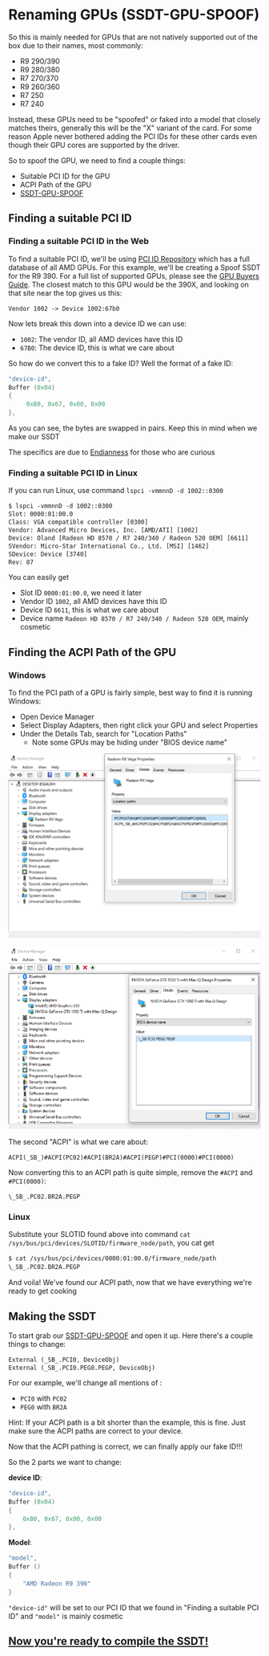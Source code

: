 # Renaming GPUs (SSDT-GPU-SPOOF)

So this is mainly needed for GPUs that are not natively supported out of the box due to their names, most commonly:

* R9 290/390
* R9 280/380
* R7 270/370
* R9 260/360
* R7 250
* R7 240

Instead, these GPUs need to be "spoofed" or faked into a model that closely matches theirs, generally this will be the "X" variant of the card. For some reason Apple never bothered adding the PCI IDs for these other cards even though their GPU cores are supported by the driver.

So to spoof the GPU, we need to find a couple things:

* Suitable PCI ID for the GPU
* ACPI Path of the GPU
* [SSDT-GPU-SPOOF](https://github.com/dortania/Getting-Started-With-ACPI/blob/master/extra-files/decompiled/SSDT-GPU-SPOOF.dsl.zip)

## Finding a suitable PCI ID

### Finding a suitable PCI ID in the Web

To find a suitable PCI ID, we'll be using [PCI ID Repository](https://pci-ids.ucw.cz/read/PC/1002) which has a full database of all AMD GPUs. For this example, we'll be creating a Spoof SSDT for the R9 390. For a full list of supported GPUs, please see the [GPU Buyers Guide](https://dortania.github.io/GPU-Buyers-Guide/). The closest match to this GPU would be the 390X, and looking on that site near the top gives us this:

```
Vendor 1002 -> Device 1002:67b0
```

Now lets break this down into a device ID we can use:

* `1002`: The vendor ID, all AMD devices have this ID
* `67B0`: The device ID, this is what we care about

So how do we convert this to a fake ID? Well the format of a fake ID:

```c
"device-id",
Buffer (0x04)
{
     0xB0, 0x67, 0x00, 0x00
},
```

As you can see, the bytes are swapped in pairs. Keep this in mind when we make our SSDT

The specifics are due to [Endianness](https://en.wikipedia.org/wiki/Endianness) for those who are curious

### Finding a suitable PCI ID in Linux

If you can run Linux, use command `lspci -vmmnnD -d 1002::0300`

```
$ lspci -vmmnnD -d 1002::0300
Slot: 0000:01:00.0
Class: VGA compatible controller [0300]
Vendor: Advanced Micro Devices, Inc. [AMD/ATI] [1002]
Device: Oland [Radeon HD 8570 / R7 240/340 / Radeon 520 OEM] [6611]
SVendor: Micro-Star International Co., Ltd. [MSI] [1462]
SDevice: Device [3740]
Rev: 87
```

You can easily get

* Slot ID `0000:01:00.0`, we need it later
* Vendor ID `1002`, all AMD devices have this ID
* Device ID `6611`, this is what we care about
* Device name `Radeon HD 8570 / R7 240/340 / Radeon 520 OEM`, mainly cosmetic

## Finding the ACPI Path of the GPU

### Windows

To find the PCI path of a GPU is fairly simple, best way to find it is running Windows:

* Open Device Manager
* Select Display Adapters, then right click your GPU and select Properties
* Under the Details Tab, search for "Location Paths"
  * Note some GPUs may be hiding under "BIOS device name"

![](../images/Desktops/amd.png)

![Credit to 1Revenger1 for the image](../images/Desktops/nvidia.png)

The second "ACPI" is what we care about:

```
ACPI(_SB_)#ACPI(PC02)#ACPI(BR2A)#ACPI(PEGP)#PCI(0000)#PCI(0000)
```

Now converting this to an ACPI path is quite simple, remove the `#ACPI` and `#PCI(0000)`:

```
\_SB_.PC02.BR2A.PEGP
```

### Linux

Substitute your SLOTID found above into command `cat /sys/bus/pci/devices/SLOTID/firmware_node/path`, you cat get

```bash
$ cat /sys/bus/pci/devices/0000:01:00.0/firmware_node/path
\_SB_.PC02.BR2A.PEGP
```

And voila! We've found our ACPI path, now that we have everything we're ready to get cooking

## Making the SSDT

To start grab our [SSDT-GPU-SPOOF](https://github.com/dortania/Getting-Started-With-ACPI/blob/master/extra-files/decompiled/SSDT-GPU-SPOOF.dsl.zip) and open it up. Here there's a couple things to change:

```
External (_SB_.PCI0, DeviceObj)
External (_SB_.PCI0.PEG0.PEGP, DeviceObj)
```

For our example, we'll change all mentions of :

* `PCI0` with `PC02`
* `PEG0` with `BR2A`

Hint: If your ACPI path is a bit shorter than the example, this is fine. Just make sure the ACPI paths are correct to your device.

Now that the ACPI pathing is correct, we can finally apply our fake ID!!!

So the 2 parts we want to change:

**device ID**:

```c
"device-id",
Buffer (0x04)
{
    0xB0, 0x67, 0x00, 0x00
},
```

**Model**:

```c
"model",
Buffer ()
{
    "AMD Radeon R9 390"
}
```

`"device-id"` will be set to our PCI ID that we found in "Finding a suitable PCI ID" and `"model"` is mainly cosmetic

## [Now you're ready to compile the SSDT!](/Manual/compile.md)
